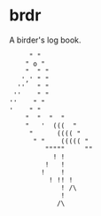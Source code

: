 # brdr

A birder's log book.

<!-- language: lang-none -->

         " "
        " o "
        "  " "
       ',' " "
      ''   " "
     ''    " "
    ''    " "
    '    " "
        "  "  "  "
        "   '  (((  "
         "      (((( "
          " "    ((((( "
             """""     ""
               ! !
             !   !
            !    !
              ! !! !
                 ! /\
                 !
                /\
